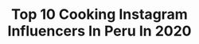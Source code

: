 ---
title: Top 10 Cooking Instagram Influencers In Peru In 2020
description: >-
  Find top cooking Instagram influencers in Peru in 2020. Most popular hashtags: #cooking #peruvianfood #quedateencasa #stayhome.
platform: Instagram
profiles:
  - username: "vangers1"
    fullname: >-
      Véronique
    location: "Peru"
    followers: 42023
    engagement: 781
    commentsToLikes: 0.034166
    id: ck5zkar2ij4pb0i140nig3zlr
    verified: false
    hashtags: "#riodejaneiro, #selconfidence, #juice, #ipanema"
  - username: "pattyblazquez"
    fullname: >-
      Patty Blázquez
    location: "Peru"
    followers: 6201
    engagement: 601
    commentsToLikes: 0.084793
    id: ck5ckrogaxh6h0i11jqejpxg0
    verified: false
    hashtags: "#goodnight, #tardeo, #girlpower, #stong"
  - username: "valeryrevello"
    fullname: >-
      Valery Revello🐆
    location: "Peru"
    followers: 38627
    engagement: 976
    commentsToLikes: 0.011345
    id: ck5q8otfm78u40i111b69mm1k
    verified: false
    hashtags: "#cookingtime, #cookies, #tbt, #tiktok"
  - username: "pierina_dg"
    fullname: >-
      Pierina De La Borda Gotuzzo
    location: "Peru"
    followers: 27955
    engagement: 275
    commentsToLikes: 0.047540
    id: ck0u81ats66gj0i19ly75nquv
    verified: false
    hashtags: "#winelover, #love, #skincareroutine, #stayathome"
  - username: "the_running_cuy"
    fullname: >-
      Diego Casabonne
    location: "Peru"
    followers: 10609
    engagement: 353
    commentsToLikes: 0.035048
    id: ck5zumgo92n7v0i147ooprfty
    verified: false
    hashtags: "#enjoylife, #piuray, #correr, #homemade"
  - username: "fernandamarsano"
    fullname: >-
      Maria Fernanda Marsano
    location: "Peru"
    followers: 24954
    engagement: 273
    commentsToLikes: 0.041204
    id: ck6ucvulyhr0m0j7186ra4e96
    verified: false
    hashtags: "#friends, #pink, #body, #comedy"
  - username: "ceciliatupac"
    fullname: >-
      Cecilia Tupac
    location: "Peru"
    followers: 11165
    engagement: 707
    commentsToLikes: 0.076536
    id: ck8tdfg6635o30j78u9o0b5lc
    verified: false
    hashtags: "#cursoonline, #foodporn, #chefperuano, #ganache"
  - username: "laespatulaverde"
    fullname: >-
      Karen Lema | La Espátula Verde
    location: "Peru"
    followers: 88658
    engagement: 167
    commentsToLikes: 0.074536
    id: ck13cqhvt1o2l0i19xu2swugr
    verified: false
    hashtags: "#cremadezapallo, #brunch, #quedateencasa, #atun"
  - username: "jamesberckemeyer"
    fullname: >-
      James Berckemeyer A
    location: "Peru"
    followers: 33498
    engagement: 179
    commentsToLikes: 0.061727
    id: ck0vwlmixuemm0i19q4pyf21k
    verified: false
    hashtags: "#asianfood, #yummy, #marchablanca, #worldcruise"
  - username: "maritoymami"
    fullname: >-
      Milagros Saldaña🇵🇪
    location: "Peru"
    followers: 10664
    engagement: 482
    commentsToLikes: 0.113269
    id: ckapa7blrv06g0i78p5erofvl
    verified: false
    hashtags: "#ladysnight, #myeverydaymagic, #homesohard, #blogger"
---